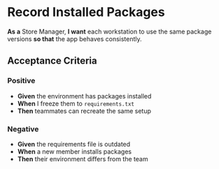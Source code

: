 # Record Installed Packages

**As a** Store Manager, **I want** each workstation to use the same package versions **so that** the app behaves consistently.

## Acceptance Criteria

### Positive
- **Given** the environment has packages installed
- **When** I freeze them to `requirements.txt`
- **Then** teammates can recreate the same setup

### Negative
- **Given** the requirements file is outdated
- **When** a new member installs packages
- **Then** their environment differs from the team

